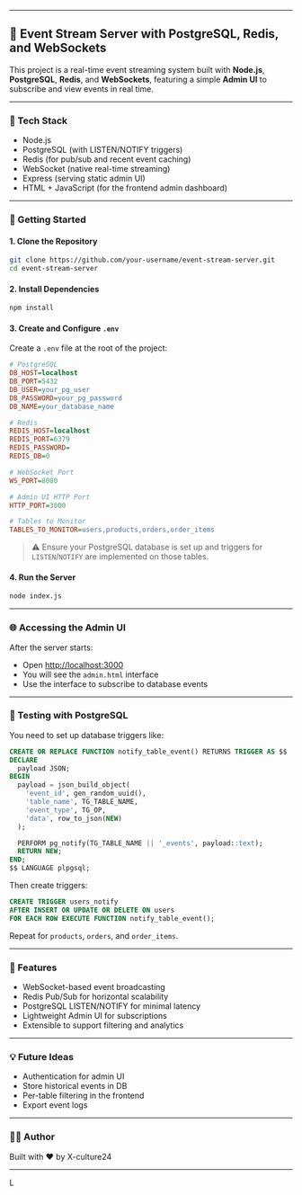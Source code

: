 

---

## 📡 Event Stream Server with PostgreSQL, Redis, and WebSockets

This project is a real-time event streaming system built with **Node.js**, **PostgreSQL**, **Redis**, and **WebSockets**, featuring a simple **Admin UI** to subscribe and view events in real time.

---

### 🧰 Tech Stack

- Node.js
- PostgreSQL (with LISTEN/NOTIFY triggers)
- Redis (for pub/sub and recent event caching)
- WebSocket (native real-time streaming)
- Express (serving static admin UI)
- HTML + JavaScript (for the frontend admin dashboard)

---

### 🚀 Getting Started

#### 1. **Clone the Repository**

```bash
git clone https://github.com/your-username/event-stream-server.git
cd event-stream-server
```

#### 2. **Install Dependencies**

```bash
npm install
```

#### 3. **Create and Configure `.env`**

Create a `.env` file at the root of the project:

```ini
# PostgreSQL
DB_HOST=localhost
DB_PORT=5432
DB_USER=your_pg_user
DB_PASSWORD=your_pg_password
DB_NAME=your_database_name

# Redis
REDIS_HOST=localhost
REDIS_PORT=6379
REDIS_PASSWORD=
REDIS_DB=0

# WebSocket Port
WS_PORT=8080

# Admin UI HTTP Port
HTTP_PORT=3000

# Tables to Monitor
TABLES_TO_MONITOR=users,products,orders,order_items
```

> ⚠️ Ensure your PostgreSQL database is set up and triggers for `LISTEN`/`NOTIFY` are implemented on those tables.

#### 4. **Run the Server**

```bash
node index.js
```

---

### 🌐 Accessing the Admin UI

After the server starts:

- Open [http://localhost:3000](http://localhost:3000)
- You will see the `admin.html` interface
- Use the interface to subscribe to database events

---

### 🧪 Testing with PostgreSQL

You need to set up database triggers like:

```sql
CREATE OR REPLACE FUNCTION notify_table_event() RETURNS TRIGGER AS $$
DECLARE
  payload JSON;
BEGIN
  payload = json_build_object(
    'event_id', gen_random_uuid(),
    'table_name', TG_TABLE_NAME,
    'event_type', TG_OP,
    'data', row_to_json(NEW)
  );

  PERFORM pg_notify(TG_TABLE_NAME || '_events', payload::text);
  RETURN NEW;
END;
$$ LANGUAGE plpgsql;
```

Then create triggers:

```sql
CREATE TRIGGER users_notify
AFTER INSERT OR UPDATE OR DELETE ON users
FOR EACH ROW EXECUTE FUNCTION notify_table_event();
```

Repeat for `products`, `orders`, and `order_items`.

---



### 📌 Features

- WebSocket-based event broadcasting
- Redis Pub/Sub for horizontal scalability
- PostgreSQL LISTEN/NOTIFY for minimal latency
- Lightweight Admin UI for subscriptions
- Extensible to support filtering and analytics

---

### 💡 Future Ideas

- Authentication for admin UI
- Store historical events in DB
- Per-table filtering in the frontend
- Export event logs

---

### 🧑‍💻 Author

Built with ❤️ by X-culture24

---

L
